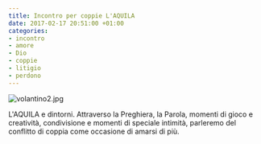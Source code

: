 ```yaml
---
title: Incontro per coppie L'AQUILA
date: 2017-02-17 20:51:00 +01:00
categories:
- incontro
- amore
- Dio
- coppie
- litigio
- perdono
---
```


![volantino2.jpg](/uploads/volantino2.jpg)

L'AQUILA e dintorni. Attraverso la Preghiera, la Parola, momenti di gioco e creatività, condivisione e momenti di speciale intimità, parleremo del conflitto di coppia come occasione di amarsi di più.